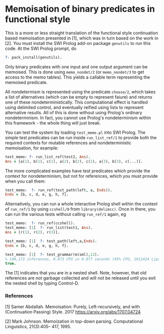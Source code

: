 # Memoisation of binary predicates in functional style

This is a more or less straight translation of the functional style continuation
based memoisation presented in [1], which was in turn based on the work in [2].
You must install the SWI Prolog add-on package `genutils` to run this code. At
the SWI Prolog prompt, do

   ```prolog
   ?- pack_install(genutils).
   ```

Only binary predicates with one input and one output argument can be memoised.
This is done using `memo_nondet/2` (or `memo_nondet/3` to get access to the memo
tables). This yields a callable term representing the memoised predicate.

All nondetermism is represented using the predicate `choose/2`, which takes a list
of alternatives (which can be empty to represent faiure) and returns one of these
nondeterministically. This computational effect is handled using delimited control,
and eventually reified using lists to represent alternative results. All of this is
done without using Prolog's ordinary nondeterminism. In fact, you cannot use Prolog's
nondeterminism within this framework - the whole thing will just break.

You can test the system by loading `test_memo.pl` into SWI Prolog. The simple
test predicates can be run inside `run_list_ref/1` to provide both the required
contexts for mutable references and nondeterministic memoisation, for example:

   ```prolog
   test_memo: ?- run_list_ref(test2, Ans).
   Ans = [a(1), b(1), c(1), a(2), b(2), c(2), a(3), b(3), c(...)].
   ```

The more complicated examples have test predicates which provide the context
for nondeterminism, but not for references, which you must provide when you call them:

   ```prolog
   test_memo:  ?- run_ref(test_path(left, a, Ends)).
   Ends = [b, c, d, e, g, h, f].
   ```

Alternatively, you can run a whole interactive Prolog shell within the context
of `run_ref/1` by using `ccshell/0` from `library(delimcc)`. Once in there, you
can run the various tests without calling `run_ref/1` again, eg

   ```prolog
   test_memo:  ?- run_ref(ccshell).
   test_memo: [1]  ?- run_list(test1, Ans).
   Ans = [r(1), r(2), r(3)].

   test_memo: [1]  ?- test_path(left,a,Ends).
   Ends = [b, c, d, e, g, h, f].

   test_memo: [1]  ?- test_grammar(m(sml),12).
   % 140,173 inferences, 0.073 CPU in 0.077 seconds (95% CPU, 1912424 Lips)
   true.
   ```

The [1] indicates that you are in a nested shell.
Note, however, that old references are not garbage collected and will not be
released until you exit the nested shell by typing Control-D.

### References

[1] Samer Abdallah. Memoisation: Purely, Left-recursively, and with (Continuation Passing) Style. 2017
    https://arxiv.org/abs/1707.04724

[2] Mark Johnson. Memoization in top-down parsing. Computational Linguistics, 21(3):405– 417, 1995.

